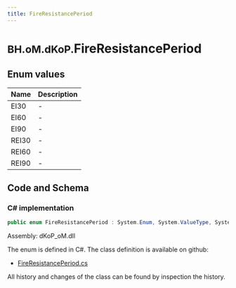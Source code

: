 ```yaml
---
title: FireResistancePeriod
---
```


# <small>BH.oM.dKoP.</small>**FireResistancePeriod**



## Enum values

| Name            | Description                                                    |
|-----------------|----------------------------------------------------------------|
| EI30 |  -  |
| EI60 |  -  |
| EI90 |  -  |
| REI30 |  -  |
| REI60 |  -  |
| REI90 |  -  |


## Code and Schema

### C# implementation

``` C# title="C#"
public enum FireResistancePeriod : System.Enum, System.ValueType, System.IComparable, System.ISpanFormattable, System.IFormattable, System.IConvertible
```

Assembly: dKoP_oM.dll

The enum is defined in C#. The class definition is available on github:

- [FireResistancePeriod.cs](https://github.com/BHoM/dKoP_Toolkit/blob/develop/dKoP_oM/Perfomance\Enums\FireResistancePeriod.cs)

All history and changes of the class can be found by inspection the history.

